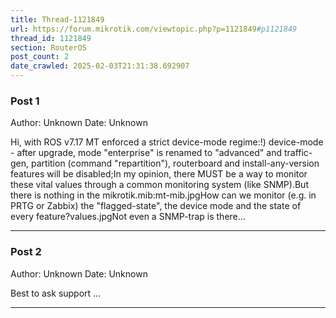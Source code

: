 ```yaml
---
title: Thread-1121849
url: https://forum.mikrotik.com/viewtopic.php?p=1121849#p1121849
thread_id: 1121849
section: RouterOS
post_count: 2
date_crawled: 2025-02-03T21:31:38.692907
---
```


### Post 1
Author: Unknown
Date: Unknown

Hi, with ROS v7.17 MT enforced a strict device-mode regime:!) device-mode - after upgrade, mode "enterprise" is renamed to "advanced" and traffic-gen, partition (command "repartition"), routerboard and install-any-version features will be disabled;In my opinion, there MUST be a way to monitor these vital values through a common monitoring system (like SNMP).But there is nothing in the mikrotik.mib:mt-mib.jpgHow can we monitor (e.g. in PRTG or Zabbix) the "flagged-state", the device mode and the state of every feature?values.jpgNot even a SNMP-trap is there...

---
### Post 2
Author: Unknown
Date: Unknown

Best to ask support ...

---
